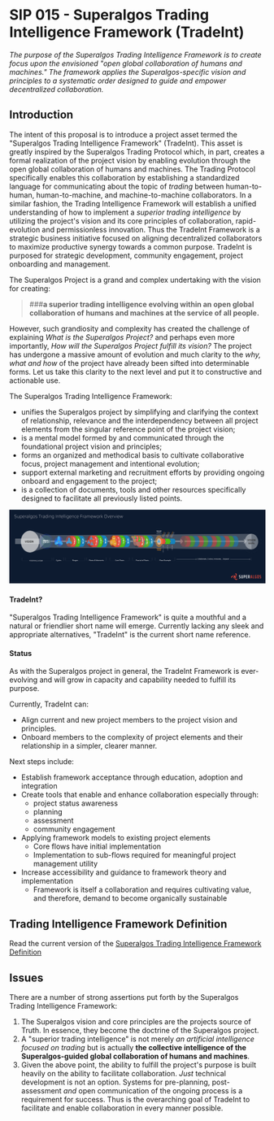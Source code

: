 # SIP 015 - Superalgos Trading Intelligence Framework (TradeInt)

_The purpose of the Superalgos Trading Intelligence Framework is to create focus upon the envisioned "open global collaboration of humans and machines." The framework applies the Superalgos-specific vision and principles to a systematic order designed to guide and empower decentralized collaboration._  

## Introduction

The intent of this proposal is to introduce a project asset termed the "Superalgos Trading Intelligence Framework" (TradeInt). This asset is greatly inspired by the Superalgos Trading Protocol which, in part, creates a formal realization of the project vision by enabling evolution through the open global collaboration of humans and machines. The Trading Protocol specifically enables this collaboration by establishing a standardized language for communicating about the topic of _trading_ between human-to-human, human-to-machine, and machine-to-machine collaborators. In a similar fashion, the Trading Intelligence Framework will establish a unified understanding of how to implement a _superior trading intelligence_ by utilizing the project's vision and its core principles of collaboration, rapid-evolution and permissionless innovation. Thus the TradeInt Framework is a strategic business initiative focused on aligning decentralized collaborators to maximize productive synergy towards a common purpose. TradeInt is purposed for strategic development, community engagement, project onboarding and management.  

The Superalgos Project is a grand and complex undertaking with the vision for creating:

> ###**a superior trading intelligence evolving within an open global collaboration of humans and machines at the service of all people.**

However, such grandiosity and complexity has created the challenge of explaining _What is the Superalgos Project?_ and perhaps even more importantly, _How will the Superalgos Project fulfill its vision?_ The project has undergone a massive amount of evolution and much clarity to the _why, what and how_ of the project have already been sifted into determinable forms. Let us take this clarity to the next level and put it to constructive and actionable use.

The Superalgos Trading Intelligence Framework:

- unifies the Superalgos project by simplifying and clarifying the context of relationship, relevance and the interdependency between all project elements from the singular reference point of the project vision;
- is a mental model formed by and communicated through the foundational project vision and principles;
- forms an organized and methodical basis to cultivate collaborative focus, project management and intentional evolution;
- support external marketing and recruitment efforts by providing ongoing onboard and engagement to the project;  
- is a collection of documents, tools and other resources specifically designed to facilitate all previously listed points. 

![Superalgos Trade](./SIP-015/sa-tradint-overview.png) 

#### TradeInt?

"Superalgos Trading Intelligence Framework" is quite a mouthful and a natural or friendlier short name will emerge. Currently lacking any sleek and appropriate alternatives, "TradeInt" is the current short name reference.

#### Status

As with the Superalgos project in general, the TradeInt Framework is ever-evolving and will grow in capacity and capability needed to fulfill its purpose.

Currently, TradeInt can:

- Align current and new project members to the project vision and principles.
- Onboard members to the complexity of project elements and their relationship in a simpler, clearer manner.

Next steps include:

- Establish framework acceptance through education, adoption and integration 
- Create tools that enable and enhance collaboration especially through:
	- project status awareness	
	- planning
	- assessment
	- community engagement
- Applying framework models to existing project elements
	- Core flows have initial implementation
	- Implementation to sub-flows required for meaningful project management utility
- Increase accessibility and guidance to framework theory and implementation
	- Framework is itself a collaboration and requires cultivating value, and therefore, demand to become organically sustainable

## Trading Intelligence Framework Definition

Read the current version of the [Superalgos Trading Intelligence Framework Definition](./)

## Issues

There are a number of strong assertions put forth by the Superalgos Trading Intelligence Framework:

1. The Superalgos vision and core principles are the projects source of Truth. In essence, they become the doctrine of the Superalgos project.
2. A "superior trading intelligence" is not merely _an artificial intelligence focused on trading_ but is actually **the collective intelligence of the Superalgos-guided global collaboration of humans and machines**.
3. Given the above point, the ability to fulfill the project's purpose is built heavily on the ability to facilitate collaboration. _Just_ technical development is not an option. Systems for pre-planning, post-assessment _and_ open communication of the ongoing process is a requirement for success. Thus is the overarching goal of TradeInt to facilitate and enable collaboration in every manner possible. 






 

  




